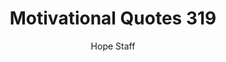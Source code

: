 ---
image: /assets/img/mq/mq_319_rohn.png
title: Motivational Quotes 319
categories:
  - Motivational Quotes
author: Hope Staff
notes: Motivational Quotes 319
embed: >-
  EMBED_GOES_HERE
transcript: >-
  SOME LINES OF TEXT START HERE
---